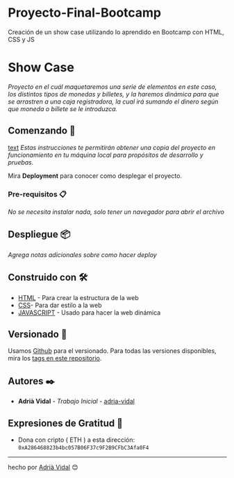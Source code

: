 # Proyecto-Final-Bootcamp
Creación de un show case utilizando lo aprendido en Bootcamp con HTML, CSS y JS

# Show Case

_Proyecto en el cuál maquetaremos una serie de elementos en este caso, los distintos tipos de monedas y billetes, y la haremos dinámica para que se arrastren a una caja registradora, la cual irá sumando el dinero según que moneda o billete se le introduzca._

## Comenzando 🚀
[text](/Proyecto-Final-Bootcamp/img/code-object.png)
_Estas instrucciones te permitirán obtener una copia del proyecto en funcionamiento en tu máquina local para propósitos de desarrollo y pruebas._

Mira **Deployment** para conocer como desplegar el proyecto.


### Pre-requisitos 📋

_No se necesita instalar nada, solo tener un navegador para abrir el archivo_





## Despliegue 📦

_Agrega notas adicionales sobre como hacer deploy_

## Construido con 🛠️



* [HTML](https://devdocs.io/html/) - Para crear la estructura de la web
* [CSS](https://devdocs.io/css/)- Para dar estilo a la web 
* [JAVASCRIPT](https://devdocs.io/javascript/) - Usado para hacer la web dinámica





## Versionado 📌

Usamos [Github](https://github.com/) para el versionado. Para todas las versiones disponibles, mira los [tags en este repositorio](https://github.com/adria-vidal/Proyecto-Final-Bootcamp).

## Autores ✒️


* **Adrià Vidal** - *Trabajo Inicial* - [adria-vidal](https://github.com/adria-vidal)


 



## Expresiones de Gratitud 🎁


* Dona con cripto ( ETH ) a esta dirección: `0xA286468823b4bc057B06F37c9F2B9CFbC3Afa0F4`




---
hecho por [Adrià Vidal]((https://github.com/adria-vidal)) 😊
